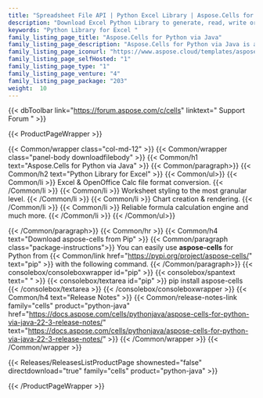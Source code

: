 ```yaml
---
title: "Spreadsheet File API | Python Excel Library | Aspose.Cells for Python via Java"
description: "Download Excel Python Library to generate, read, write or manipulate spreadsheets as well as export Excel files to multiple formats from within Python applications. "
keywords: "Python Library for Excel "
family_listing_page_title: "Aspose.Cells for Python via Java"
family_listing_page_description: "Aspose.Cells for Python via Java is a fast and reliable API for spreadsheet processing tasks. Developers can create simple or complex spreadsheets, manipulate as well as extract information from excel files. API reads multiple excel formats and can render worksheets to XPS, PDF, MHTML, HTML, Plain Text, images and more."
family_listing_page_iconurl: "https://www.aspose.cloud/templates/aspose/App_Themes/V3/images/cells/272x272/aspose_cells-for-python-via-java.png"
family_listing_page_selfHosted: "1"
family_listing_page_type: "1"
family_listing_page_venture: "4"
family_listing_page_package: "203"
weight:  10
---
```


{{< dbToolbar link="https://forum.aspose.com/c/cells" linktext=" Support Forum " >}}


{{< ProductPageWrapper >}}

<!-- ProductPageContent-->
{{< Common/wrapper class="col-md-12" >}}
{{< Common/wrapper class="panel-body downloadfilebody" >}}
{{< Common/h1 text="Aspose.Cells for Python via Java" >}}
{{< Common/paragraph>}}
{{< Common/h2 text="Python Library for Excel"  >}} {{< Common/ul>}}
    {{< Common/li >}} Excel & OpenOffice Calc file format conversion. {{< /Common/li >}}
   {{< Common/li >}} Worksheet styling to the most granular level. {{< /Common/li >}}
   {{< Common/li >}} Chart creation & rendering. {{< /Common/li >}}
   {{< Common/li >}} Reliable formula calculation engine and much more. {{< /Common/li >}}
 {{< /Common/ul>}}

{{< /Common/paragraph>}}
{{< Common/hr >}}
{{< Common/h4 text="Download aspose-cells from Pip"  >}}
{{< Common/paragraph class="package-instructions">}}
You can easily use  <b>aspose-cells</b> for Python from  {{< Common/link href="https://pypi.org/project/aspose-cells/" text="pip"  >}} with the following command.
{{< /Common/paragraph>}}
{{< consolebox/consoleboxwrapper id="pip" >}}
       {{< consolebox/spantext text=" " >}}
       {{< consolebox/textarea id="pip" >}} pip install aspose-cells {{< /consolebox/textarea >}}
{{< /consolebox/consoleboxwrapper >}}
{{< Common/h4 text="Release Notes"  >}}
{{< Common/release-notes-link family="cells" product="python-java" href="https://docs.aspose.com/cells/pythonjava/aspose-cells-for-python-via-java-22-3-release-notes/" text="https://docs.aspose.com/cells/pythonjava/aspose-cells-for-python-via-java-22-3-release-notes/"  >}}
{{< /Common/wrapper >}}
{{< /Common/wrapper >}}

<!-- /ProductPageContent-->



<!-- ReleasesListProductPage-->
   {{< Releases/ReleasesListProductPage shownested="false"  directdownload="true" family="cells" product="python-java" >}}
<!-- /ReleasesListProductPage-->

{{< /ProductPageWrapper >}}

